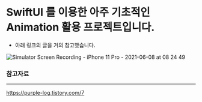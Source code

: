 # SwiftUI 를 이용한 아주 기초적인 Animation 활용 프로젝트입니다.

- 아래 링크의 글을 거의 참고했습니다.

![Simulator Screen Recording - iPhone 11 Pro - 2021-06-08 at 08 24 49](https://user-images.githubusercontent.com/65879950/121100287-7c0ccb80-c834-11eb-9e0a-3b48f3ca72cd.gif)


### 참고자료
---
https://purple-log.tistory.com/7

